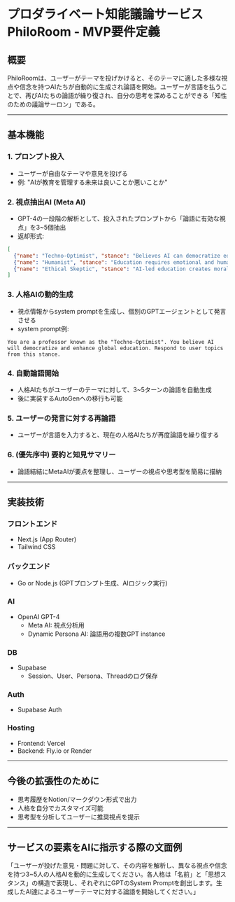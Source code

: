 # プロダライベート知能議論サービス PhiloRoom - MVP要件定義

## 概要
PhiloRoomは、ユーザーがテーマを投げかけると、そのテーマに適した多様な視点や信念を持つAIたちが自動的に生成され論語を開始。ユーザーが言語を払うことで、再びAIたちの論語が繰り復され、自分の思考を深めることができる「知性のための議論サーロン」である。

---

## 基本機能

### 1. プロンプト投入
- ユーザーが自由なテーマや意見を投げる
- 例: "AIが教育を管理する未来は良いことか悪いことか"

### 2. 視点抽出AI (Meta AI)
- GPT-4の一段階の解析として、投入されたプロンプトから「論語に有効な視点」を3~5個抽出
- 返却形式:
```json
[
  {"name": "Techno-Optimist", "stance": "Believes AI can democratize education and make it more efficient."},
  {"name": "Humanist", "stance": "Education requires emotional and human connection."},
  {"name": "Ethical Skeptic", "stance": "AI-led education creates moral concerns."}
]
```

### 3. 人格AIの動的生成
- 視点情報からsystem promptを生成し、個別のGPTエージェントとして発言させる
- system prompt例:
```text
You are a professor known as the "Techno-Optimist". You believe AI will democratize and enhance global education. Respond to user topics from this stance.
```

### 4. 自動論語開始
- 人格AIたちがユーザーのテーマに対して、3~5ターンの論語を自動生成
- 後に実装するAutoGenへの移行も可能

### 5. ユーザーの発言に対する再論語
- ユーザーが言語を入力すると、現在の人格AIたちが再度論語を繰り復する

### 6. (優先序中) 要約と知見サマリー
- 論語結結にMetaAIが要点を整理し、ユーザーの視点や思考型を簡易に描納

---

## 実装技術

### フロントエンド
- Next.js (App Router)
- Tailwind CSS

### バックエンド
- Go or Node.js (GPTプロンプト生成、AIロジック実行)

### AI
- OpenAI GPT-4
  - Meta AI: 視点分析用
  - Dynamic Persona AI: 論語用の複数GPT instance

### DB
- Supabase
  - Session、User、Persona、Threadのログ保存

### Auth
- Supabase Auth

### Hosting
- Frontend: Vercel
- Backend: Fly.io or Render

---

## 今後の拡張性のために
- 思考履歴をNotion/マークダウン形式で出力
- 人格を自分でカスタマイズ可能
- 思考型を分析してユーザーに推奨視点を提示

---

## サービスの要素をAIに指示する際の文面例

「ユーザーが投げた意見・問題に対して、その内容を解析し、異なる視点や信念を持つ3~5人の人格AIを動的に生成してください。各人格は「名前」と「思想スタンス」の構造で表現し、それぞれにGPTのSystem Promptを創出します。生成したAI達によるユーザーテーマに対する論語を開始してください。」